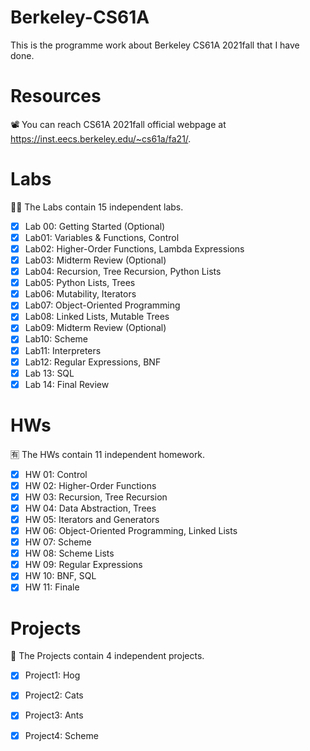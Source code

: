 # Berkeley-CS61A
This is the programme work about Berkeley CS61A 2021fall that I have done.  

# Resources
📽 You can reach CS61A 2021fall official webpage at https://inst.eecs.berkeley.edu/~cs61a/fa21/.

# Labs
🐱‍👓 The Labs contain 15 independent labs.

- [x] Lab 00: Getting Started (Optional)
- [x] Lab01: Variables & Functions, Control
- [x] Lab02: Higher-Order Functions, Lambda Expressions
- [x] Lab03: Midterm Review (Optional)
- [x] Lab04: Recursion, Tree Recursion, Python Lists 
- [x] Lab05: Python Lists, Trees
- [x] Lab06: Mutability, Iterators
- [x] Lab07: Object-Oriented Programming
- [x] Lab08: Linked Lists, Mutable Trees
- [x] Lab09: Midterm Review (Optional)
- [x] Lab10: Scheme 
- [x] Lab11: Interpreters 
- [x] Lab12: Regular Expressions, BNF
- [x] Lab 13: SQL
- [x] Lab 14: Final Review

# HWs
🈶 The HWs contain 11 independent homework.

- [x] HW 01: Control
- [x] HW 02: Higher-Order Functions
- [x] HW 03: Recursion, Tree Recursion
- [x] HW 04: Data Abstraction, Trees
- [x] HW 05: Iterators and Generators
- [x] HW 06: Object-Oriented Programming, Linked Lists 
- [x] HW 07: Scheme 
- [x] HW 08: Scheme Lists 
- [x] HW 09: Regular Expressions
- [x] HW 10: BNF, SQL
- [x] HW 11: Finale

# Projects
💌 The Projects contain 4 independent projects. 

- [x] Project1: Hog
- [x] Project2: Cats
- [x] Project3: Ants
- [x] Project4: Scheme

